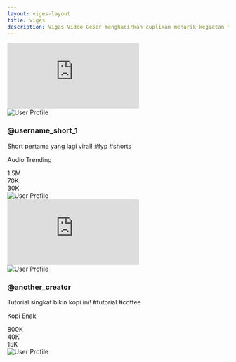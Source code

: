 ```yaml
---
layout: viges-layout
title: viges
description: Vigas Video Geser menghadirkan cuplikan menarik kegiatan Yayasan Insan Robithotul Mukhlasin. Saksikan momen inspiratif dan penuh kebaikan!
---
```



<div class="video-feed">
<div class="video-item">
        <div class="video-player">
            <iframe src="https://www.youtube.com/embed/SKrfo5yjqDA?autoplay=1&mute=1&loop=1&playlist=SKrfo5yjqDA&controls=0"
                    frameborder="0"
                    allow="accelerometer; autoplay; clipboard-write; encrypted-media; gyroscope; picture-in-picture"
                    allowfullscreen
                    loading="lazy"> </iframe>
        </div>
        <div class="video-details">
            <div class="user-info">
                <img src="https://via.placeholder.com/40" alt="User Profile">
                <div class="username-and-desc">
                    <h3>@username_short_1</h3>
                    <p>Short pertama yang lagi viral! #fyp #shorts</p>
                    <p class="audio-info"><i class="fas fa-music"></i> Audio Trending</p>
                </div>
            </div>
        </div>
        <div class="interaction-sidebar">
            <div class="interaction-button"><i class="fas fa-heart"></i><span>1.5M</span></div>
            <div class="interaction-button"><i class="fas fa-comment-dots"></i><span>70K</span></div>
            <div class="interaction-button"><i class="fas fa-share"></i><span>30K</span></div>
            <div class="interaction-button profile-circle"><img src="https://via.placeholder.com/30" alt="User Profile"></div>
        </div>
    </div>
    <div class="video-item">
        <div class="video-player">
            <iframe src="https://www.youtube.com/embed/sH-XN_dtzGM?autoplay=1&mute=1&loop=1&playlist=sH-XN_dtzGM&controls=0"
                    frameborder="0"
                    allow="accelerometer; autoplay; clipboard-write; encrypted-media; gyroscope; picture-in-picture"
                    allowfullscreen
                    loading="lazy">
            </iframe>
        </div>
        <div class="video-details">
            <div class="user-info">
                <img src="https://via.placeholder.com/40" alt="User Profile">
                <div class="username-and-desc">
                    <h3>@another_creator</h3>
                    <p>Tutorial singkat bikin kopi ini! #tutorial #coffee</p>
                    <p class="audio-info"><i class="fas fa-music"></i> Kopi Enak</p>
                </div>
            </div>
        </div>
        <div class="interaction-sidebar">
            <div class="interaction-button"><i class="fas fa-heart"></i><span>800K</span></div>
            <div class="interaction-button"><i class="fas fa-comment-dots"></i><span>40K</span></div>
            <div class="interaction-button"><i class="fas fa-share"></i><span>15K</span></div>
            <div class="interaction-button profile-circle"><img src="https://via.placeholder.com/30" alt="User Profile"></div>
        </div>
    </div>
                </div>


